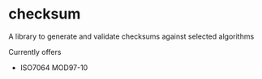 # checksum

A library to generate and validate checksums against selected algorithms

Currently offers
* ISO7064 MOD97-10